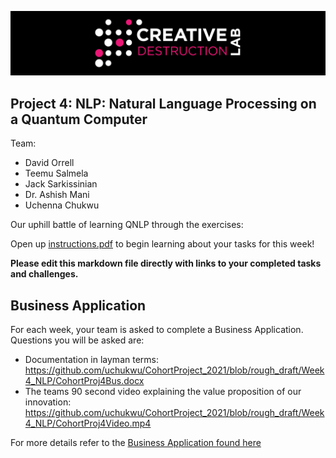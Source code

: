 ![CDL 2021 Cohort Project](../figures/CDL_logo.jpg)
## Project 4: NLP: Natural Language Processing on a Quantum Computer 

Team: 
- David Orrell
- Teemu Salmela
- Jack Sarkissinian
- Dr. Ashish Mani
- Uchenna Chukwu

Our uphill battle of learning QNLP through the exercises: 

Open up [instructions.pdf](https://github.com/CDL-Quantum/CohortProject_2021/tree/main/Week4_NLP/instructions.pdf) to begin learning about your tasks for this week!

**Please edit this markdown file directly with links to your completed tasks and challenges.**

## Business Application
For each week, your team is asked to complete a Business Application. Questions you will be asked are:

* Documentation in layman terms: https://github.com/uchukwu/CohortProject_2021/blob/rough_draft/Week4_NLP/CohortProj4Bus.docx
* The teams 90 second video explaining the value proposition of our innovation: https://github.com/uchukwu/CohortProject_2021/blob/rough_draft/Week4_NLP/CohortProj4Video.mp4

For more details refer to the [Business Application found here](./Business_Application.md)
